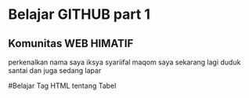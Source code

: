# Belajar GITHUB part 1
## Komunitas WEB HIMATIF
perkenalkan nama saya iksya syariifal maqom
saya sekarang lagi duduk santai
dan juga sedang lapar

#Belajar Tag HTML tentang Tabel
<table>
</table>
